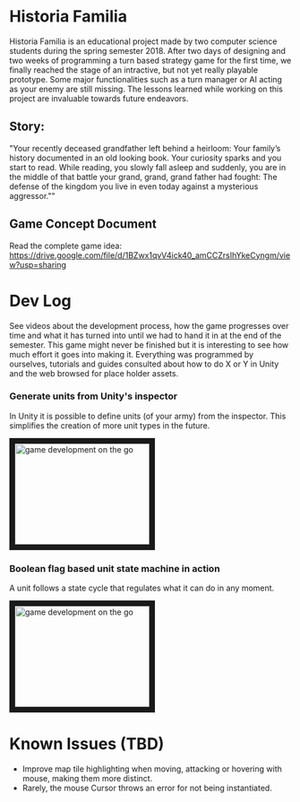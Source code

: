 # Historia Familia  
Historia Familia is an educational project made by two computer science students during the spring semester 2018.
After two days of designing and two weeks of programming a turn based strategy game for the first time, we finally reached the stage of an intractive, but not yet really playable prototype. Some major functionalities such as a turn manager or AI acting as your enemy are still missing. The lessons learned while working on this project are invaluable towards future endeavors.

## Story:
"Your recently deceased grandfather left behind a heirloom: Your family’s history documented in
an old looking book. Your curiosity sparks and you start to read. While reading, you slowly fall
asleep and suddenly, you are in the middle of that battle your grand, grand, grand father had
fought: The defense of the kingdom you live in even today against a mysterious aggressor.""

## Game Concept Document
Read the complete game idea: https://drive.google.com/file/d/1BZwx1qvV4ick40_amCCZrsIhYkeCyngm/view?usp=sharing


# Dev Log
See videos about the development process, how the game progresses over time and what it has turned into until we had to hand it in at the end of the semester. This game might never be finished but it is interesting to see how much effort it goes into making it. Everything was programmed by ourselves, tutorials and guides consulted about how to do X or Y in Unity and the web browsed for place holder assets.


### Generate units from Unity's inspector
In Unity it is possible to define units (of your army) from the inspector. This simplifies the creation of more unit types in the future.

<a href="http://www.youtube.com/watch?feature=player_embedded&v=xPgY7SaGWKs
" target="_blank"><img src="http://img.youtube.com/vi/xPgY7SaGWKs/0.jpg" 
alt="game development on the go" width="240" height="180" border="10" /></a>


### Boolean flag based unit state machine in action
A unit follows a state cycle that regulates what it can do in any moment.

<a href="http://www.youtube.com/watch?feature=player_embedded&v=Q6GGvhfCCB4
" target="_blank"><img src="http://img.youtube.com/vi/Q6GGvhfCCB4/0.jpg" 
alt="game development on the go" width="240" height="180" border="10" /></a>


# Known Issues (TBD)
- Improve map tile highlighting when moving, attacking or hovering with mouse, making them more distinct.
- Rarely, the mouse Cursor throws an error for not being instantiated.
